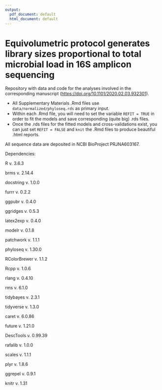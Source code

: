 ```yaml
---
output:
  pdf_document: default
  html_document: default
---
```

# Equivolumetric protocol generates library sizes proportional to total microbial load in 16S amplicon sequencing

Repository with data and code for the analyses involved in the corresponding manuscript (https://doi.org/10.1101/2020.02.03.932301). 

* All Supplementary Materials .Rmd files use `data/normalized/phyloseq.rds` as primary input. 
* Within each .Rmd file, you will need to set the variable `REFIT = TRUE` in order to fit the models and save corresponding (quite big) .rds files.
* Once the .rds files for the fitted models and cross-validations exist, you can just set `REFIT = FALSE` and `knit` the .Rmd files to produce beautiful .html reports.

All sequence data are deposited in NCBI BioProject PRJNA603167.

Dependencies:

R v. 3.6.3

brms v. 2.14.4

docstring v. 1.0.0

furrr v. 0.2.2

ggpubr v. 0.4.0

ggridges v. 0.5.3

latex2exp v. 0.4.0

modelr v. 0.1.8

patchwork v. 1.1.1

phyloseq v. 1.30.0

RColorBrewer v. 1.1.2

Rcpp v. 1.0.6

rlang v. 0.4.10

rms v. 6.1.0

tidybayes v. 2.3.1

tidyverse v. 1.3.0

caret v. 6.0.86

future v. 1.21.0

DescTools v. 0.99.39

rafalib v. 1.0.0

scales v. 1.1.1

plyr v. 1.8.6

ggrepel v. 0.9.1

knitr v. 1.31
